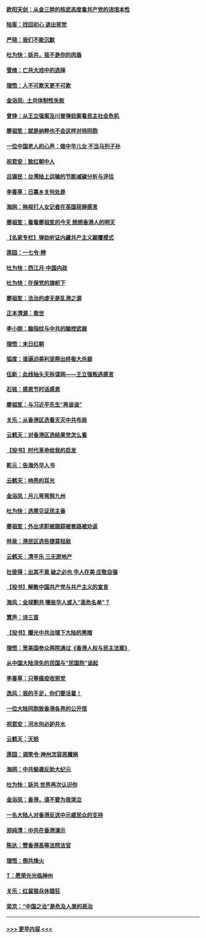 #### [欧阳天剑：从金三胖的核武态度看共产党的流氓本性](../pages/nsc993/n11702238.md?t=12051744) 
#### [陆客：找回初心 退出邪党](../pages/nsc993/n11702213.md?t=12051744) 
#### [严晓：我们不能沉默](../pages/nsc993/n11702110.md?t=12051744) 
#### [吐为快：妖共，我不是你的肉盾](../pages/nsc993/n11701366.md?t=12051744) 
#### [雪绮：亡共大戏中的选择](../pages/nsc993/n11699922.md?t=12051744) 
#### [理悟：人不可欺天更不可欺](../pages/nsc993/n11699657.md?t=12051744) 
#### [金浴凤:  土共体制性失败](../pages/nsc993/n11699361.md?t=12051744) 
#### [曾铮：从王立强案及川普弹劾案看民主社会危机](../pages/nsc993/n11699318.md?t=12051744) 
#### [廖祖笙：就是纳粹也不会这样对待同胞](../pages/nsc993/n11697658.md?t=12051744) 
#### [一位中国老人的心声：做中华儿女 不当马列子孙](../pages/nsc993/n11697525.md?t=12051744) 
#### [祝君安：致红朝中人](../pages/nsc993/n11697518.md?t=12051744) 
#### [吕锡民：台湾陆上运输的节能减碳分析与评估](../pages/nsc993/n11694983.md?t=12051744) 
#### [李春草：日暮乡关何处是](../pages/nsc993/n11694805.md?t=12051744) 
#### [海网：殃视打人女记者在英国获罪感言](../pages/nsc993/n11693832.md?t=12051744) 
#### [廖祖笙：看看廖祖笙的今天 想想香港人的明天](../pages/nsc993/n11693707.md?t=12051744) 
#### [【名家专栏】弹劾听证内藏共产主义颠覆模式](../pages/nsc993/n11693563.md?t=12051744) 
#### [莲园：一七令‧辨](../pages/nsc993/n11692558.md?t=12051744) 
#### [吐为快：西江月·中国内政](../pages/nsc993/n11692071.md?t=12051744) 
#### [吐为快：在保党的旗帜下](../pages/nsc993/n11691188.md?t=12051744) 
#### [廖祖笙：法治的虚无是乱港之源](../pages/nsc993/n11690605.md?t=12051744) 
#### [正本清源：救世](../pages/nsc993/n11689134.md?t=12051744) 
#### [李小刚：脑指纹与中共的脑控武器](../pages/nsc993/n11688900.md?t=12051744) 
#### [理悟：末日红朝](../pages/nsc993/n11688829.md?t=12051744) 
#### [弧度：谁逼迫美利坚祭出终极大杀器](../pages/nsc993/n11688735.md?t=12051744) 
#### [伍新：此线抽头天拆谍网——王立强叛逃感言](../pages/nsc993/n11687981.md?t=12051744) 
#### [石铭：感恩节时话感恩](../pages/nsc993/n11687568.md?t=12051744) 
#### [廖祖笙：与习近平先生“再谈谈”](../pages/nsc993/n11687005.md?t=12051744) 
#### [关乐：从香港区选看天灭中共布局](../pages/nsc993/n11686647.md?t=12051744) 
#### [云鹤天：对香港区选结果党怎么看](../pages/nsc993/n11686216.md?t=12051744) 
#### [【投书】时代革命给我的启发](../pages/nsc993/n11684287.md?t=12051744) 
#### [乾元：告海外华人书](../pages/nsc993/n11684044.md?t=12051744) 
#### [云鹤天：响亮的耳光](../pages/nsc993/n11684254.md?t=12051744) 
#### [金浴凤：月儿弯弯照九州](../pages/nsc993/n11684231.md?t=12051744) 
#### [吐为快：选票见证民主香](../pages/nsc993/n11684206.md?t=12051744) 
#### [廖祖笙：外出求职被跟踪被套路被劝返](../pages/nsc993/n11683874.md?t=12051744) 
#### [林泉：港民区选告捷莫轻敌](../pages/nsc993/n11683930.md?t=12051744) 
#### [云鹤天：清平乐 三无房地产](../pages/nsc993/n11681521.md?t=12051744) 
#### [杜彼得：出其不意 破之必也 华人在美 庄敬自强](../pages/nsc993/n11679554.md?t=12051744) 
#### [【投书】解散中国共产党与共产主义的宣言](../pages/nsc993/n11679177.md?t=12051744) 
#### [海风：全球剿共 哪些华人或入“高危名单”？](../pages/nsc993/n11678617.md?t=12051744) 
#### [慧声：诗三首](../pages/nsc993/n11678848.md?t=12051744) 
#### [【投书】曝光中共治理下大陆的黑暗](../pages/nsc993/n11678674.md?t=12051744) 
#### [理悟：贺美国参众两院通过《香港人权与民主法案》](../pages/nsc993/n11678104.md?t=12051744) 
#### [从中国大陆消失的民国与“民国热”谈起](../pages/nsc993/n11678075.md?t=12051744) 
#### [李春草：只等瘟疫收邪党](../pages/nsc993/n11677308.md?t=12051744) 
#### [逸风：我的手足，你们要活着！](../pages/nsc993/n11676352.md?t=12051744) 
#### [一位大陆同胞致香港各界的公开信](../pages/nsc993/n11675761.md?t=12051744) 
#### [祝君安：河水何必妒井水](../pages/nsc993/n11675746.md?t=12051744) 
#### [云鹤天：天怒](../pages/nsc993/n11675718.md?t=12051744) 
#### [莲园：调笑令‧神州怎容恶魔祸](../pages/nsc993/n11675648.md?t=12051744) 
#### [海网：中共偷袭反助大纪元](../pages/nsc993/n11673515.md?t=12051744) 
#### [吐为快：妖共 世界再次认识你](../pages/nsc993/n11673506.md?t=12051744) 
#### [金浴凤：香港，请不要为我哭泣](../pages/nsc993/n11673248.md?t=12051744) 
#### [一名大陆人对香港反送中示威民众的支持](../pages/nsc993/n11672615.md?t=12051744) 
#### [郑纯清：中共在香港演示](../pages/nsc993/n11670539.md?t=12051744) 
#### [陈达：赞香港高等法院法官](../pages/nsc993/n11669542.md?t=12051744) 
#### [理悟：倒共烽火](../pages/nsc993/n11668844.md?t=12051744) 
#### [T：愿荣光光临神州](../pages/nsc993/n11668421.md?t=12051744) 
#### [关乐：红鼠狼兵休猖狂](../pages/nsc993/n11668378.md?t=12051744) 
#### [梁京：“中国之治”是危及人类的恶治](../pages/nsc993/n11668328.md?t=12051744) 

----
#### [ >>> 更早内容 <<< ](../indexes/nsc993-earlier.md)
